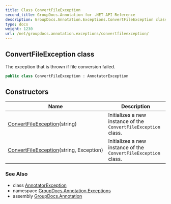 ```yaml
---
title: Class ConvertFileException
second_title: GroupDocs.Annotation for .NET API Reference
description: GroupDocs.Annotation.Exceptions.ConvertFileException class. The exception that is thrown if file conversion failed
type: docs
weight: 1230
url: /net/groupdocs.annotation.exceptions/convertfileexception/
---
```

## ConvertFileException class

The exception that is thrown if file conversion failed.

```csharp
public class ConvertFileException : AnnotatorException
```

## Constructors

| Name | Description |
| --- | --- |
| [ConvertFileException](convertfileexception/#constructor)(string) | Initializes a new instance of the `ConvertFileException` class. |
| [ConvertFileException](convertfileexception/#constructor_1)(string, Exception) | Initializes a new instance of the `ConvertFileException` class. |

### See Also

* class [AnnotatorException](../annotatorexception/)
* namespace [GroupDocs.Annotation.Exceptions](../../groupdocs.annotation.exceptions/)
* assembly [GroupDocs.Annotation](../../)


